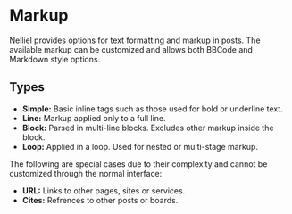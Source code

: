 # Markup

Nelliel provides options for text formatting and markup in posts. The available markup can be customized and allows both BBCode and Markdown style options.

## Types

 - **Simple:** Basic inline tags such as those used for bold or underline text.
 - **Line:** Markup applied only to a full line.
 - **Block:** Parsed in multi-line blocks. Excludes other markup inside the block.
 - **Loop:** Applied in a loop. Used for nested or multi-stage markup.

The following are special cases due to their complexity and cannot be customized through the normal interface:
 - **URL:** Links to other pages, sites or services.
 - **Cites:** Refrences to other posts or boards.
